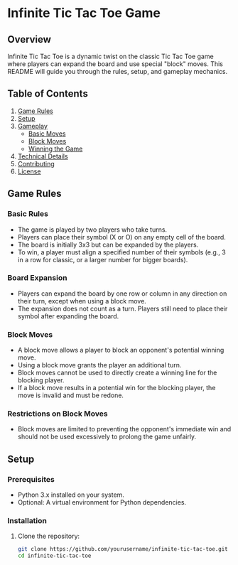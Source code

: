 # Infinite Tic Tac Toe Game

## Overview

Infinite Tic Tac Toe is a dynamic twist on the classic Tic Tac Toe game where players can expand the board and use special "block" moves. This README will guide you through the rules, setup, and gameplay mechanics.

## Table of Contents

1. [Game Rules](#game-rules)
2. [Setup](#setup)
3. [Gameplay](#gameplay)
   - [Basic Moves](#basic-moves)
   - [Block Moves](#block-moves)
   - [Winning the Game](#winning-the-game)
4. [Technical Details](#technical-details)
5. [Contributing](#contributing)
6. [License](#license)

## Game Rules

### Basic Rules

- The game is played by two players who take turns.
- Players can place their symbol (X or O) on any empty cell of the board.
- The board is initially 3x3 but can be expanded by the players.
- To win, a player must align a specified number of their symbols (e.g., 3 in a row for classic, or a larger number for bigger boards).

### Board Expansion

- Players can expand the board by one row or column in any direction on their turn, except when using a block move.
- The expansion does not count as a turn. Players still need to place their symbol after expanding the board.

### Block Moves

- A block move allows a player to block an opponent's potential winning move.
- Using a block move grants the player an additional turn.
- Block moves cannot be used to directly create a winning line for the blocking player.
- If a block move results in a potential win for the blocking player, the move is invalid and must be redone.

### Restrictions on Block Moves

- Block moves are limited to preventing the opponent's immediate win and should not be used excessively to prolong the game unfairly.

## Setup

### Prerequisites

- Python 3.x installed on your system.
- Optional: A virtual environment for Python dependencies.

### Installation

1. Clone the repository:
   ```bash
   git clone https://github.com/yourusername/infinite-tic-tac-toe.git
   cd infinite-tic-tac-toe
